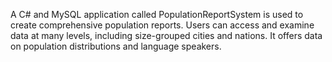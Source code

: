 A C# and MySQL application called PopulationReportSystem is used to create comprehensive population reports. Users can access and examine data at many levels, including size-grouped cities and nations. It offers data on population distributions and language speakers.
